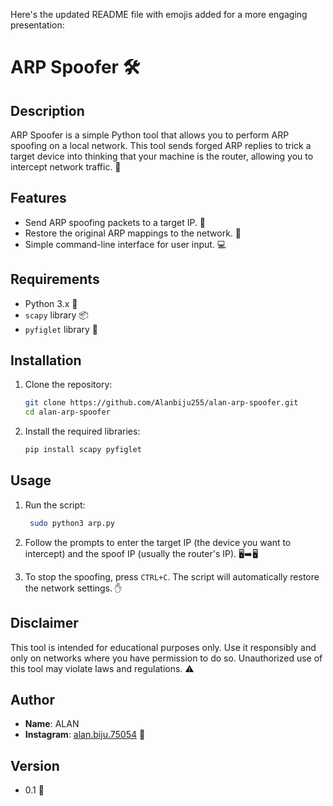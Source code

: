 Here's the updated README file with emojis added for a more engaging presentation:
# ARP Spoofer 🛠️

## Description
ARP Spoofer is a simple Python tool that allows you to perform ARP spoofing on a local network. This tool sends forged ARP replies to trick a target device into thinking that your machine is the router, allowing you to intercept network traffic. 🚀

## Features
- Send ARP spoofing packets to a target IP. 📡
- Restore the original ARP mappings to the network. 🔄
- Simple command-line interface for user input. 💻

## Requirements
- Python 3.x 🐍
- `scapy` library 📦
- `pyfiglet` library 🎨


## Installation
1. Clone the repository:
   
   ```bash
   git clone https://github.com/Alanbiju255/alan-arp-spoofer.git
   cd alan-arp-spoofer
   ```

2. Install the required libraries:
   ```bash
   pip install scapy pyfiglet
   ```

## Usage
1. Run the script:
   ```bash
    sudo python3 arp.py
   ```

2. Follow the prompts to enter the target IP (the device you want to intercept) and the spoof IP (usually the router's IP). 🖥️➡️🖥️

3. To stop the spoofing, press `CTRL+C`. The script will automatically restore the network settings. ✋

## Disclaimer
This tool is intended for educational purposes only. Use it responsibly and only on networks where you have permission to do so. Unauthorized use of this tool may violate laws and regulations. ⚠️

## Author
- **Name**: ALAN
- **Instagram**: [alan.biju.75054](https://www.instagram.com/alan.biju.75054) 📸

## Version
- 0.1 📅
